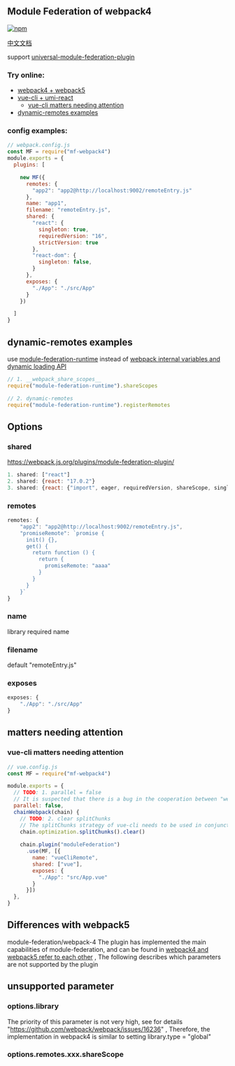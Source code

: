 ## Module Federation of webpack4

<!-- [![npm](https://img.shields.io/npm/v/@module-federation/webpack-4.svg)](https://www.npmjs.com/package/@module-federation/webpack-4) -->
[![npm](https://img.shields.io/npm/v/mf-webpack4.svg)](https://www.npmjs.com/package/mf-webpack4)

[中文文档](doc/chinese)

support [universal-module-federation-plugin](https://github.com/zhangHongEn/universal-module-federation-plugin/tree/main/packages/universal-module-federation-plugin)


### Try online:
* [webpack4 + webpack5](https://stackblitz.com/github/wpmjs/examples/tree/main/webpack4-module-federation/webpack4-5-module-federation)
* [vue-cli + umi-react](https://stackblitz.com/github/wpmjs/examples/tree/main/webpack4-module-federation/webpack4-vue-cli-umi-react)
    * [vue-cli matters needing attention](https://github.com/module-federation/webpack-4#vue-cli-matters-needing-attention)
* [dynamic-remotes examples](#dynamic-remotes-examples)

### config examples:
``` js
// webpack.config.js
const MF = require("mf-webpack4")
module.exports = {
  plugins: [

    new MF({
      remotes: {
        "app2": "app2@http://localhost:9002/remoteEntry.js"
      },
      name: "app1",
      filename: "remoteEntry.js",
      shared: {
        "react": {
          singleton: true,
          requiredVersion: "16",
          strictVersion: true
        },
        "react-dom": {
          singleton: false,
        }
      },
      exposes: {
        "./App": "./src/App"
      }
    })

  ]
}
```

## dynamic-remotes examples
use [module-federation-runtime](https://github.com/zhangHongEn/universal-module-federation-plugin/tree/main/packages/module-federation-runtime) instead of [webpack internal variables and dynamic loading API](https://h3manth.com/posts/dynamic-remotes-webpack-module-federation/)
``` js
// 1. __webpack_share_scopes__ 
require("module-federation-runtime").shareScopes

// 2. dynamic-remotes
require("module-federation-runtime").registerRemotes
```

## Options
### shared
https://webpack.js.org/plugins/module-federation-plugin/
``` js
1. shared: ["react"]
2. shared: {react: "17.0.2"}
3. shared: {react: {"import", eager, requiredVersion, shareScope, singleton, version}}
```

### remotes
``` js
remotes: {
    "app2": "app2@http://localhost:9002/remoteEntry.js",
    "promiseRemote": `promise {
      init() {},
      get() {
        return function () {
          return {
            promiseRemote: "aaaa"
          }
        }
      }
    }`
}
```

### name
library required name

### filename
default "remoteEntry.js"

### exposes
``` js
exposes: {
    "./App": "./src/App"
}
```

## matters needing attention

### vue-cli matters needing attention
``` js
// vue.config.js
const MF = require("mf-webpack4")

module.exports = {
  // TODO: 1. parallel = false
  // It is suspected that there is a bug in the cooperation between "webpack-virtual-modules" and "thread-loader", and an error will be reported during the packaging stage
  parallel: false,
  chainWebpack(chain) {
    // TODO: 2. clear splitChunks
    // The splitChunks strategy of vue-cli needs to be used in conjunction with index.html, and main.js, chunks.js... are loaded at the entry. The entry of MF has only one file remoteEntry.js, the policy conflicts and needs to be reset
    chain.optimization.splitChunks().clear()
    
    chain.plugin("moduleFederation")
      .use(MF, [{
        name: "vueCliRemote",
        shared: ["vue"],
        exposes: {
          "./App": "src/App.vue"
        }
      }])
  },
}
```

## Differences with webpack5
module-federation/webpack-4 The plugin has implemented the main capabilities of module-federation, and can be found in [webpack4 and webpack5 refer to each other](https://stackblitz.com/github/wpmjs/wpmjs/tree/main/examples/module-federation/webpack-4) , The following describes which parameters are not supported by the plugin

## unsupported parameter

### options.library
The priority of this parameter is not very high, see for details "https://github.com/webpack/webpack/issues/16236" , Therefore, the implementation in webpack4 is similar to setting library.type = "global"

### options.remotes.xxx.shareScope